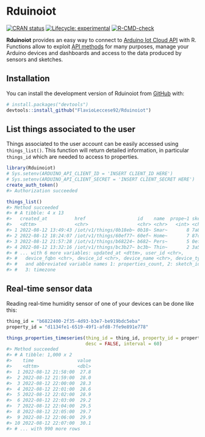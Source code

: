 
<!-- README.md is generated from README.Rmd. Please edit that file -->

# Rduinoiot

<!-- badges: start -->

[![CRAN
status](https://www.r-pkg.org/badges/version/Rduinoiot)](https://CRAN.R-project.org/package=Rduinoiot)
[![Lifecycle:
experimental](https://img.shields.io/badge/lifecycle-experimental-orange.svg)](https://lifecycle.r-lib.org/articles/stages.html#experimental)
[![R-CMD-check](https://github.com/FlavioLeccese92/Rduinoiot/workflows/R-CMD-check/badge.svg)](https://github.com/FlavioLeccese92/Rduinoiot/actions)
<!-- badges: end -->

**Rduinoiot** provides an easy way to connect to [Arduino Iot Cloud
API](https://create.arduino.cc/iot/) with R. Functions allow to exploit
[API methods](https://www.arduino.cc/reference/en/iot/api) for many
purposes, manage your Arduino devices and dashboards and access to the
data produced by sensors and sketches.

## Installation

You can install the development version of Rduinoiot from
[GitHub](https://github.com/) with:

``` r
# install.packages("devtools")
devtools::install_github("FlavioLeccese92/Rduinoiot")
```

## List things associated to the user

Things associated to the user account can be easily accessed using
`things_list()`. This function will return detailed information, in
particular `things_id` which are needed to access to properties.

``` r
library(Rduinoiot)
# Sys.setenv(ARDUINO_API_CLIENT_ID = 'INSERT CLIENT_ID HERE')
# Sys.setenv(ARDUINO_API_CLIENT_SECRET = 'INSERT CLIENT_SECRET HERE')
create_auth_token()
#> Authorization succeeded

things_list()
#> Method succeeded
#> # A tibble: 4 x 13
#>   created_at          href                   id    name  prope~1 sketc~2 timez~3
#>   <dttm>              <chr>                  <chr> <chr>   <int> <chr>   <chr>  
#> 1 2022-08-12 13:49:43 /iot/v1/things/0b18eb~ 0b18~ Smar~       8 7a8e48~ Americ~
#> 2 2022-08-12 18:24:07 /iot/v1/things/60ef77~ 60ef~ Home~       7 87cbfd~ Americ~
#> 3 2022-08-12 21:57:28 /iot/v1/things/b68224~ b682~ Pers~       5 0ef1dc~ Americ~
#> 4 2022-08-12 13:32:16 /iot/v1/things/bc3b27~ bc3b~ Thin~       2 3a558c~ Americ~
#> # ... with 6 more variables: updated_at <dttm>, user_id <chr>,
#> #   device_fqbn <chr>, device_id <chr>, device_name <chr>, device_type <chr>,
#> #   and abbreviated variable names 1: properties_count, 2: sketch_id,
#> #   3: timezone
```

## Real-time sensor data

Reading real-time humidity sensor of one of your devices can be done
like this:

``` r
thing_id = "b6822400-2f35-4d93-b3e7-be919bdc5eba"
property_id = "d1134fe1-6519-49f1-afd8-7fe9e891e778"

things_properties_timeseries(thing_id = thing_id, property_id = property_id,
                             desc = FALSE, interval = 60)
#> Method succeeded
#> # A tibble: 1,000 x 2
#>    time                value
#>    <dttm>              <dbl>
#>  1 2022-08-12 21:58:00  27.8
#>  2 2022-08-12 21:59:00  28.0
#>  3 2022-08-12 22:00:00  28.3
#>  4 2022-08-12 22:01:00  28.6
#>  5 2022-08-12 22:02:00  28.9
#>  6 2022-08-12 22:03:00  29.2
#>  7 2022-08-12 22:04:00  29.5
#>  8 2022-08-12 22:05:00  29.7
#>  9 2022-08-12 22:06:00  29.9
#> 10 2022-08-12 22:07:00  30.1
#> # ... with 990 more rows
```
